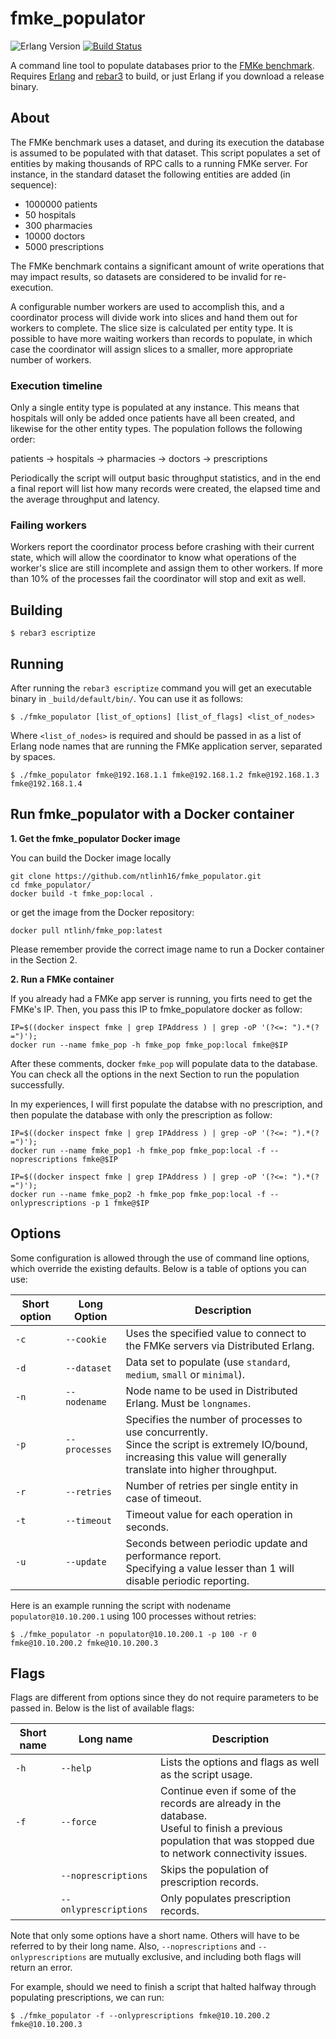# fmke_populator
![Erlang Version](https://img.shields.io/badge/Erlang%2FOTP-21-brightgreen.svg)
[![Build Status](https://travis-ci.org/goncalotomas/fmke_populator.svg?branch=master)](https://travis-ci.org/goncalotomas/fmke_populator)

A command line tool to populate databases prior to the [FMKe benchmark][3]. Requires [Erlang][1] and [rebar3][2] to build, or just Erlang if you download a release binary.

## About

The FMKe benchmark uses a dataset, and during its execution the database is assumed to be populated with that dataset. This script populates a set of entities by making thousands of RPC calls to a running FMKe server. For instance, in the standard dataset the following entities are added (in sequence):

* 1000000 patients
* 50 hospitals
* 300 pharmacies
* 10000 doctors
* 5000 prescriptions

The FMKe benchmark contains a significant amount of write operations that may impact results, so datasets are considered to be invalid for re-execution.

A configurable number workers are used to accomplish this, and a coordinator process will divide work into slices and hand them out for workers to complete. The slice size is calculated per entity type. It is possible to have more waiting workers than records to populate, in which case the coordinator will assign slices to a smaller, more appropriate number of workers.

### Execution timeline
Only a single entity type is populated at any instance. This means that hospitals will only be added once patients have all been created, and likewise for the other entity types. The population follows the following order:

patients → hospitals → pharmacies → doctors → prescriptions

Periodically the script will output basic throughput statistics, and in the end a final report will list how many records were created, the elapsed time and the average throughput and latency.

### Failing workers

Workers report the coordinator process before crashing with their current state, which will allow the coordinator to know what operations of the worker's slice are still incomplete and assign them to other workers. If more than 10% of the processes fail the coordinator will stop and exit as well.

## Building

    $ rebar3 escriptize

## Running

After running the `rebar3 escriptize` command you will get an executable binary in `_build/default/bin/`. You can use it as follows:

    $ ./fmke_populator [list_of_options] [list_of_flags] <list_of_nodes>

Where `<list_of_nodes>` is required and should be passed in as a list of Erlang node names that are running the FMKe application server, separated by spaces.

    $ ./fmke_populator fmke@192.168.1.1 fmke@192.168.1.2 fmke@192.168.1.3 fmke@192.168.1.4


## Run fmke_populator with a Docker container
**1. Get the fmke_populator Docker image**

You can build the Docker image locally
```
git clone https://github.com/ntlinh16/fmke_populator.git
cd fmke_populator/
docker build -t fmke_pop:local .
```
or get the image from the Docker repository:

```
docker pull ntlinh/fmke_pop:latest
```

Please remember provide the correct image name to run a Docker container in the Section 2.

**2. Run a FMKe container**

If you already had a FMKe app server is running, you firts need to get the FMKe's IP. Then, you pass this IP to fmke_populatore docker as follow:

```
IP=$((docker inspect fmke | grep IPAddress ) | grep -oP '(?<=: ").*(?=")');
docker run --name fmke_pop -h fmke_pop fmke_pop:local fmke@$IP
```
After these comments, docker `fmke_pop` will populate data to the database. You can check all the options in the next Section to run the population successfully.

In my experiences, I will first populate the databse with no prescription, and then populate the database with only the prescription as follow:

```
IP=$((docker inspect fmke | grep IPAddress ) | grep -oP '(?<=: ").*(?=")');
docker run --name fmke_pop1 -h fmke_pop fmke_pop:local -f --noprescriptions fmke@$IP
```

```
IP=$((docker inspect fmke | grep IPAddress ) | grep -oP '(?<=: ").*(?=")');
docker run --name fmke_pop2 -h fmke_pop fmke_pop:local -f --onlyprescriptions -p 1 fmke@$IP
```

## Options

Some configuration is allowed through the use of command line options, which override the existing defaults. Below is a table of options you can use:

| Short option | Long Option | Description |
| --- | --- | --- |
| `-c` | `--cookie` | Uses the specified value to connect to the FMKe servers via Distributed Erlang. |
| `-d` | `--dataset` | Data set to populate (use `standard`, `medium`, `small` or `minimal`). |
| `-n` | `--nodename` | Node name to be used in Distributed Erlang. Must be `longnames`. |
| `-p` | `--processes` | Specifies the number of processes to use concurrently.<br>Since the script is extremely IO/bound, increasing this value will generally translate into higher throughput. |
| `-r` | `--retries` | Number of retries per single entity in case of timeout. |
| `-t` | `--timeout` | Timeout value for each operation in seconds. |
| `-u` | `--update` | Seconds between periodic update and performance report.<br>Specifying a value lesser than 1 will disable periodic reporting. |

Here is an example running the script with nodename `populator@10.10.200.1` using 100 processes without retries:

    $ ./fmke_populator -n populator@10.10.200.1 -p 100 -r 0 fmke@10.10.200.2 fmke@10.10.200.3

## Flags
Flags are different from options since they do not require parameters to be passed in. Below is the list of available flags:

| Short name | Long name | Description |
| --- | --- | --- |
| `-h` | `--help` | Lists the options and flags as well as the script usage. |
| `-f` | `--force` | Continue even if some of the records are already in the database.<br>Useful to finish a previous population that was stopped due to network connectivity issues. |
|  | `--noprescriptions` | Skips the population of prescription records. |
|  | `--onlyprescriptions` | Only populates prescription records. |

Note that only some options have a short name. Others will have to be referred to by their long name. Also, `--noprescriptions` and `--onlyprescriptions` are mutually exclusive, and including both flags will return an error.

For example, should we need to finish a script that halted halfway through populating prescriptions, we can run:

    $ ./fmke_populator -f --onlyprescriptions fmke@10.10.200.2 fmke@10.10.200.3



[1]: http://www.erlang.org/downloads
[2]: http://www.rebar3.org/
[3]: https://github.com/goncalotomas/FMKe
